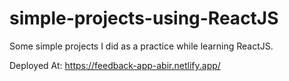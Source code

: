 # simple-projects-using-ReactJS
Some simple projects I did as a practice while learning ReactJS.

Deployed At: https://feedback-app-abir.netlify.app/
